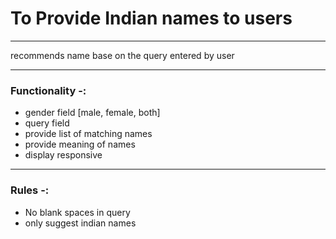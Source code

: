 
# To Provide Indian names to users

----

recommends name base on the query entered by user 

---

### Functionality -: 

- gender field [male, female, both]
- query field 
- provide list of matching names 
- provide meaning of names 
- display responsive 

---

### Rules -:

- No blank spaces in query 
- only suggest indian names

